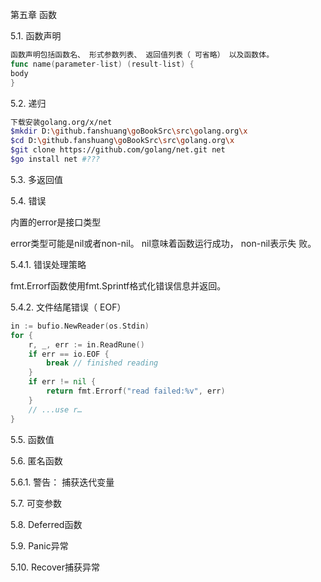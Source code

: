 第五章 函数    

5.1. 函数声明    

```go
函数声明包括函数名、 形式参数列表、 返回值列表（ 可省略） 以及函数体。
func name(parameter-list) (result-list) {
body
}
```



5.2. 递归     	



```sh
下载安装golang.org/x/net
$mkdir D:\github.fanshuang\goBookSrc\src\golang.org\x
$cd D:\github.fanshuang\goBookSrc\src\golang.org\x
$git clone https://github.com/golang/net.git net
$go install net #???
```

5.3. 多返回值        

5.4. 错误    

内置的error是接口类型    

error类型可能是nil或者non-nil。 nil意味着函数运行成功， non-nil表示失 败。     

5.4.1. 错误处理策略    

fmt.Errorf函数使用fmt.Sprintf格式化错误信息并返回。     

5.4.2. 文件结尾错误（ EOF）    

```go
in := bufio.NewReader(os.Stdin)
for {
	r, _, err := in.ReadRune()
	if err == io.EOF {
		break // finished reading
	} 
	if err != nil {
		return fmt.Errorf("read failed:%v", err)
	} 
	// ...use r…
}
```





5.5. 函数值    



5.6. 匿名函数    

5.6.1. 警告： 捕获迭代变量    

5.7. 可变参数    

5.8. Deferred函数    

5.9. Panic异常    

5.10. Recover捕获异常    



